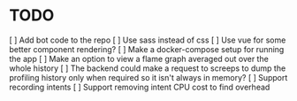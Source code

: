 TODO
=====

[ ] Add bot code to the repo
[ ] Use sass instead of css
[ ] Use vue for some better component rendering?
[ ] Make a docker-compose setup for running the app
[ ] Make an option to view a flame graph averaged out over the whole history
[ ] The backend could make a request to screeps to dump the profiling history
    only when required so it isn't always in memory?
[ ] Support recording intents
[ ] Support removing intent CPU cost to find overhead

